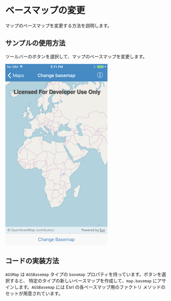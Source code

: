 <!--
# Change basemap
-->
# ベースマップの変更

<!--
This sample demonstrates how to change basemap of a map.
-->
マップのベースマップを変更する方法を説明します。

<!--
## How to use the sample
-->
## サンプルの使用方法

<!--The sample provides a switch in the bottom toolbar, you can use to change the basemap of the map
-->
ツールバーのボタンを選択して、マップのベースマップを変更します。

![](image1.png)

<!--
## How it works
-->
## コードの実装方法

<!--
`AGSMap` has a `basemap` property of type `AGSBasemap`. On each selection, the app creates a new basemap of the specified type and assigns it to `map.basemap`. `AGSBasemap` provides a set of factory methods for each of Esri's basemap.
-->
`AGSMap` は `AGSBasemap` タイプの `basemap` プロパティを持っています。ボタンを選択すると、 特定のタイプの新しいベースマップを作成して、`map.basemap` にアサインします。`AGSBasemap` には Esri の各ベースマップ用のファクトリ メソッドのセットが用意されています。
